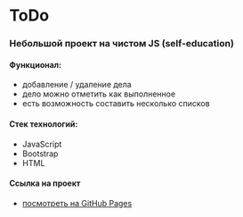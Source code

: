 # ToDo
### Небольшой проект на чистом JS (self-education)

#### Функционал:
* добавление / удаление дела
* дело можно отметить как выполненное
* есть возможность составить несколько списков

#### Стек технологий:
* JavaScript
* Bootstrap
* HTML

#### Ссылка на проект
* [посмотреть на GitHub Pages](https://mashamoreva.github.io/todo/)
